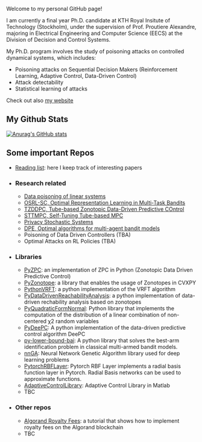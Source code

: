 Welcome to my personal GitHub page!

I am currently a final year Ph.D. candidate at KTH Royal Insitute of Technology (Stockholm), under the supervision of Prof. Proutiere Alexandre, majoring in Electrical Engineering and Computer Science (EECS) at the Division of Decision and Control Systems.

My Ph.D. program involves the study of poisoning attacks on controlled dynamical systems, which includes:

 * Poisoning attacks on Sequential Decision Makers (Reinforcement Learning, Adaptive Control, Data-Driven Control)
 * Attack detectability
 * Statistical learning of attacks

Check out also [my website](alessiorusso.net)

## My Github Stats
[![Anurag's GitHub stats](https://github-readme-stats.vercel.app/api?username=rssalessio&show_icons=true&theme=tokyonight&count_private=true)](https://github.com/anuraghazra/github-readme-stats)




## Some important Repos

  * [Reading list](https://github.com/rssalessio/reading-list/blob/main/README.md): here I keep track of interesting papers
  * ### Research related
    * [Data poisoning of linear systems](https://github.com/rssalessio/data-poisoning-linear-systems)
    * [OSRL-SC, Optimal Representation Learning in Multi-Task Bandits](https://github.com/rssalessio/OSRL-SC)
    * [TZDDPC, Tube-based Zonotopic Data-Driven Predictive COntrol](https://github.com/rssalessio/TZDDPC)
    * [STTMPC, Self-Tuning Tube-based MPC](https://github.com/rssalessio/SelfTuningTubeBasedMPC)
    * [Privacy Stochastic Systems](https://github.com/rssalessio/PrivacyStochasticSystems)
    * [DPE, Optimal algorithms for multi-agent bandit models](https://github.com/rssalessio/DPE)
    * Poisoning of Data Driven Controllers (TBA)
    * Optimal Attacks on RL Policies (TBA)
  * ### Libraries
    * [PyZPC](https://github.com/rssalessio/PyZPC): an implementation of ZPC in Python (Zonotopic Data Driven Predictive Control)
    * [PyZonotope](https://github.com/rssalessio/pyzonotope): a library that enables the usage of Zonotopes in CVXPY
    * [PythonVRFT](https://github.com/rssalessio/PythonVRFT): a python implementation of the VRFT algorithm
    * [PyDataDrivenReachabilityAnalysis](https://github.com/rssalessio/Py-Data-Driven-Reachability-Analysis): a python implementation of data-driven rechability analysis based on zonotopes
    *  [PyQuadraticFormNormal](https://github.com/rssalessio/PyQuadraticFormNormal): Python library that implements the computation of the distribution of a linear combination of non-centered χ2 random variables
    *  [PyDeePC](https://github.com/rssalessio/PyDeePC): A python implementation of the data-driven predictive control algorithm DeePC
    *  [py-lower-bound-bai](https://github.com/rssalessio/py-lower-bound-bai): A python library that solves the best-arm identification problem in classical multi-armed bandit models.
    *  [nnGA](https://github.com/rssalessio/nnGA): Neural Network Genetic Algorithm library used for deep learning problems
    *  [PytorchRBFLayer](https://github.com/rssalessio/PytorchRBFLayer): Pytorch RBF Layer implements a radial basis function layer in Pytorch. Radial Basis networks can be used to approximate functions.
    *  [AdaptiveControlLibrary](https://github.com/rssalessio/AdaptiveControlLibrary): Adaptive Control Library in Matlab
    *  TBC
  * ### Other repos
    * [Algorand Royalty Fees](https://github.com/rssalessio/algorand-royalty-fees): a tutorial that shows how to implement royalty fees on the Algorand blockchain
    *  TBC



<!-- [![Top Langs](https://github-readme-stats.vercel.app/api/top-langs/?username=rssalessio&layout=compact&theme=radical&hide=tex,Jupyter%20Notebook,M,Matlab&count_private=true)](https://github.com/anuraghazra/github-readme-stats) -->
